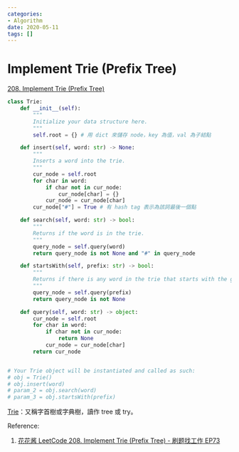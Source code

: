 ```yaml
---
categories:
- Algorithm
date: 2020-05-11
tags: []
---
```


# Implement Trie (Prefix Tree)

[208. Implement Trie (Prefix Tree)](https://leetcode.com/problems/implement-trie-prefix-tree/)

```python
class Trie:
    def __init__(self):
        """
        Initialize your data structure here.
        """
        self.root = {} # 用 dict 來儲存 node，key 為值，val 為子結點

    def insert(self, word: str) -> None:
        """
        Inserts a word into the trie.
        """
        cur_node = self.root
        for char in word:
            if char not in cur_node:
                cur_node[char] = {}
            cur_node = cur_node[char]
        cur_node["#"] = True # 有 hash tag 表示為該詞最後一個點

    def search(self, word: str) -> bool:
        """
        Returns if the word is in the trie.
        """
        query_node = self.query(word)
        return query_node is not None and "#" in query_node

    def startsWith(self, prefix: str) -> bool:
        """
        Returns if there is any word in the trie that starts with the given prefix.
        """
        query_node = self.query(prefix)
        return query_node is not None

    def query(self, word: str) -> object:
        cur_node = self.root
        for char in word:
            if char not in cur_node:
                return None
            cur_node = cur_node[char]
        return cur_node


# Your Trie object will be instantiated and called as such:
# obj = Trie()
# obj.insert(word)
# param_2 = obj.search(word)
# param_3 = obj.startsWith(prefix)

```

[Trie](https://zh.wikipedia.org/wiki/Trie)：又稱字首樹或字典樹，讀作 tree 或 try。

Reference:

1. [花花酱 LeetCode 208. Implement Trie (Prefix Tree) - 刷题找工作 EP73](https://www.youtube.com/watch?v=f48wGD-MuQw)
